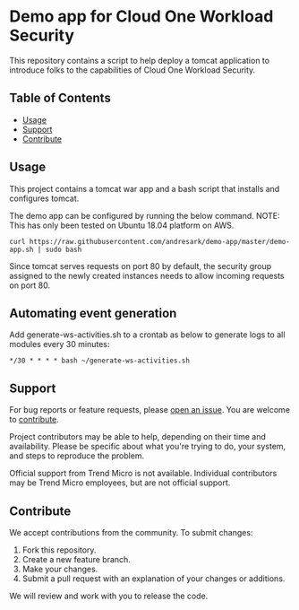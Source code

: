 # Demo app for Cloud One Workload Security

This repository contains a script to help deploy a tomcat application to introduce folks to the capabilities of Cloud One Workload Security.

## Table of Contents

* [Usage](#usage)
* [Support](#support)
* [Contribute](#contribute)

## Usage

This project contains a tomcat war app and a bash script that installs and configures tomcat.

The demo app can be configured by running the below command.
NOTE: This has only been tested on Ubuntu 18.04 platform on AWS.

```
curl https://raw.githubusercontent.com/andresark/demo-app/master/demo-app.sh | sudo bash
```

Since tomcat serves requests on port 80 by default, the security group assigned to the newly created instances needs to allow incoming requests on port 80.


## Automating event generation

Add generate-ws-activities.sh to a crontab as below to generate logs to all modules every 30 minutes:


```
*/30 * * * * bash ~/generate-ws-activities.sh
```


## Support

For bug reports or feature requests, please [open an issue](../issues). You are welcome to [contribute](#contribute).

Project contributors may be able to help, depending on their time and availability. Please be specific about what you're trying to do, your system, and steps to reproduce the problem.

Official support from Trend Micro is not available. Individual contributors may be Trend Micro employees, but are not official support.

## Contribute

We accept contributions from the community. To submit changes:

1. Fork this repository.
2. Create a new feature branch.
3. Make your changes.
4. Submit a pull request with an explanation of your changes or additions.

We will review and work with you to release the code.
